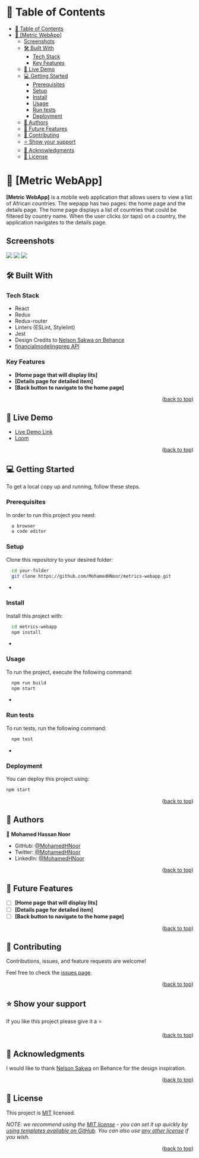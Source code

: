 <a name="readme-top"></a>

<!--
HOW TO USE:
This is an example of how you may give instructions on setting up your project locally.

Modify this file to match your project and remove sections that don't apply.

REQUIRED SECTIONS:
- Table of Contents
- About the Project
  - Built With
  - Live Demo
- Getting Started
- Authors
- Future Features
- Contributing
- Show your support
- Acknowledgements
- License

OPTIONAL SECTIONS:
- FAQ

After you're finished please remove all the comments and instructions!
-->

<!-- TABLE OF CONTENTS -->

# 📗 Table of Contents

- [📗 Table of Contents](#-table-of-contents)
- [📖 \[Metric WebApp\] ](#-metric-webapp-)
  - [Screenshots](#screenshots)
  - [🛠 Built With ](#-built-with-)
    - [Tech Stack ](#tech-stack-)
    - [Key Features ](#key-features-)
  - [🚀 Live Demo ](#-live-demo-)
  - [💻 Getting Started ](#-getting-started-)
    - [Prerequisites](#prerequisites)
    - [Setup](#setup)
    - [Install](#install)
    - [Usage](#usage)
    - [Run tests](#run-tests)
    - [Deployment](#deployment)
  - [👥 Authors ](#-authors-)
  - [🔭 Future Features ](#-future-features-)
  - [🤝 Contributing ](#-contributing-)
  - [⭐️ Show your support ](#️-show-your-support-)
  - [🙏 Acknowledgments ](#-acknowledgments-)
  - [📝 License ](#-license-)

<!-- PROJECT DESCRIPTION -->

# 📖 [Metric WebApp] <a name="about-project"></a>

**[Metric WebApp]** is a mobile web application that allows users to view a list of African countries. The wepapp has two pages: the home page and the details page.
The home page displays a list of countries that could be filtered by country name. When the user clicks (or taps) on a country, the application navigates to the details page.

## Screenshots

![](./src/assets/screenshot-1.JPG) ![](./src/assets/screenshot-2.JPG)
![](./src/assets/screenshot-3.JPG)

## 🛠 Built With <a name="built-with"></a>

### Tech Stack <a name="tech-stack"></a>

- React
- Redux
- Redux-router
- Linters (ESLint, Stylelint)
- Jest
- Design Credits to [Nelson Sakwa on Behance](https://www.behance.net/sakwadesignstudio)
- [financialmodelingprep API](https://financialmodelingprep.com/)

<!-- Features -->

### Key Features <a name="key-features"></a>

- **[Home page that will display lits]**
- **[Details page for detailed item]**
- **[Back button to navigate to the home page]**

<p align="right">(<a href="#readme-top">back to top</a>)</p>

<!-- LIVE DEMO -->

## 🚀 Live Demo <a name="live-demo"></a>

- [Live Demo Link](https://metric-webapp.onrender.com/)
- [Loom](https://www.loom.com/share/e8cdb642ce804ea7b7c535f7bbc55024)

<p align="right">(<a href="#readme-top">back to top</a>)</p>

<!-- GETTING STARTED -->

## 💻 Getting Started <a name="getting-started"></a>

To get a local copy up and running, follow these steps.

### Prerequisites

In order to run this project you need:

```sh
  a browser
  a code editor
```

### Setup

Clone this repository to your desired folder:

```sh
  cd your-folder
  git clone https://github.com/MohamedHNoor/metrics-webapp.git
```

-

### Install

Install this project with:

```sh
  cd metrics-webapp
  npm install
```

-

### Usage

To run the project, execute the following command:

```sh
  npm run build
  npm start
```

-

### Run tests

To run tests, run the following command:

```sh
  npm test
```

-

### Deployment

You can deploy this project using:

```sh
npm start
```

<p align="right">(<a href="#readme-top">back to top</a>)</p>

<!-- AUTHORS -->

## 👥 Authors <a name="authors"></a>

👤 **Mohamed Hassan Noor**

- GitHub: [@MohamedHNoor](https://github.com/MohamedHNoor)
- Twitter: [@MohamedHNoor](https://twitter.com/MohamedHNoor)
- LinkedIn: [@MohamedHNoor](https://www.linkedin.com/in/mohamedhnoor/)

<p align="right">(<a href="#readme-top">back to top</a>)</p>

<!-- FUTURE FEATURES -->

## 🔭 Future Features <a name="future-features"></a>

- [ ] **[Home page that will display lits]**
- [ ] **[Details page for detailed item]**
- [ ] **[Back button to navigate to the home page]**

<p align="right">(<a href="#readme-top">back to top</a>)</p>

<!-- CONTRIBUTING -->

## 🤝 Contributing <a name="contributing"></a>

Contributions, issues, and feature requests are welcome!

Feel free to check the [issues page](<[../../issues/](https://github.com/MohamedHNoor/metrics-webapp/issues)>).

<p align="right">(<a href="#readme-top">back to top</a>)</p>

<!-- SUPPORT -->

## ⭐️ Show your support <a name="support"></a>

If you like this project please give it a ⭐️

<p align="right">(<a href="#readme-top">back to top</a>)</p>

<!-- ACKNOWLEDGEMENTS -->

## 🙏 Acknowledgments <a name="acknowledgements"></a>

I would like to thank [Nelson Sakwa](<https://www.behance.net/gallery/31579789/Ballhead-App-(Free-PSDs)>) on Behance for the design inspiration.

<p align="right">(<a href="#readme-top">back to top</a>)</p>

<!-- LICENSE -->

## 📝 License <a name="license"></a>

This project is [MIT](MIT.md) licensed.

_NOTE: we recommend using the [MIT license](https://choosealicense.com/licenses/mit/) - you can set it up quickly by [using templates available on GitHub](https://docs.github.com/en/communities/setting-up-your-project-for-healthy-contributions/adding-a-license-to-a-repository). You can also use [any other license](https://choosealicense.com/licenses/) if you wish._

<p align="right">(<a href="#readme-top">back to top</a>)</p>